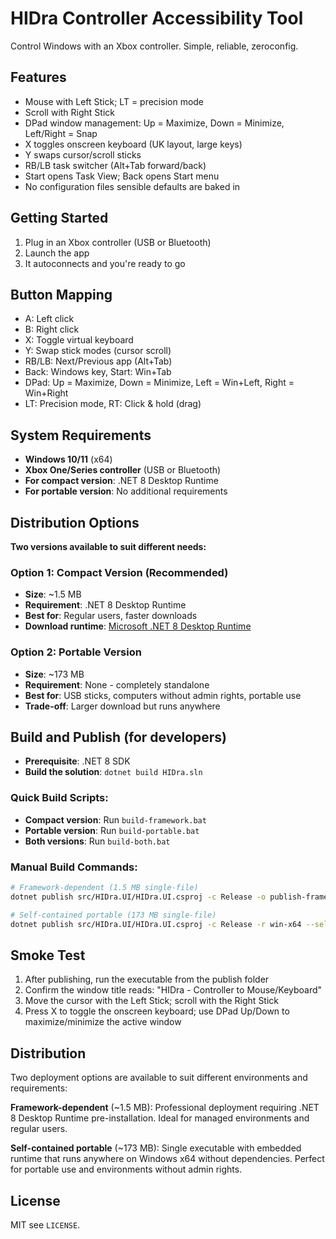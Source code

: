 ﻿# HIDra  Controller Accessibility Tool

Control Windows with an Xbox controller. Simple, reliable, zeroconfig.

## Features
- Mouse with Left Stick; LT = precision mode
- Scroll with Right Stick
- DPad window management: Up = Maximize, Down = Minimize, Left/Right = Snap
- X toggles onscreen keyboard (UK layout, large keys)
- Y swaps cursor/scroll sticks
- RB/LB task switcher (Alt+Tab forward/back)
- Start opens Task View; Back opens Start menu
- No configuration files  sensible defaults are baked in

## Getting Started
1) Plug in an Xbox controller (USB or Bluetooth)
2) Launch the app
3) It autoconnects and you're ready to go

## Button Mapping
- A: Left click
- B: Right click
- X: Toggle virtual keyboard
- Y: Swap stick modes (cursor  scroll)
- RB/LB: Next/Previous app (Alt+Tab)
- Back: Windows key, Start: Win+Tab
- DPad: Up = Maximize, Down = Minimize, Left = Win+Left, Right = Win+Right
- LT: Precision mode, RT: Click & hold (drag)

## System Requirements
- **Windows 10/11** (x64)
- **Xbox One/Series controller** (USB or Bluetooth)
- **For compact version**: .NET 8 Desktop Runtime
- **For portable version**: No additional requirements

## Distribution Options

**Two versions available to suit different needs:**

### Option 1: Compact Version (Recommended)
- **Size**: ~1.5 MB
- **Requirement**: .NET 8 Desktop Runtime
- **Best for**: Regular users, faster downloads
- **Download runtime**: [Microsoft .NET 8 Desktop Runtime](https://dotnet.microsoft.com/download/dotnet/8.0)

### Option 2: Portable Version  
- **Size**: ~173 MB
- **Requirement**: None - completely standalone
- **Best for**: USB sticks, computers without admin rights, portable use
- **Trade-off**: Larger download but runs anywhere

## Build and Publish (for developers)
- **Prerequisite**: .NET 8 SDK
- **Build the solution**: `dotnet build HIDra.sln`

### Quick Build Scripts:
- **Compact version**: Run `build-framework.bat`
- **Portable version**: Run `build-portable.bat`  
- **Both versions**: Run `build-both.bat`

### Manual Build Commands:
```bash
# Framework-dependent (1.5 MB single-file)
dotnet publish src/HIDra.UI/HIDra.UI.csproj -c Release -o publish-framework -p:PublishSingleFile=true -p:SelfContained=false -p:DebugType=None -p:DebugSymbols=false

# Self-contained portable (173 MB single-file)
dotnet publish src/HIDra.UI/HIDra.UI.csproj -c Release -r win-x64 --self-contained -p:PublishSingleFile=true -p:DebugType=None -p:DebugSymbols=false -o publish-portable
```

## Smoke Test
1) After publishing, run the executable from the publish folder
2) Confirm the window title reads: "HIDra - Controller to Mouse/Keyboard"
3) Move the cursor with the Left Stick; scroll with the Right Stick
4) Press X to toggle the onscreen keyboard; use DPad Up/Down to maximize/minimize the active window

## Distribution
Two deployment options are available to suit different environments and requirements:

**Framework-dependent** (~1.5 MB): Professional deployment requiring .NET 8 Desktop Runtime pre-installation. Ideal for managed environments and regular users.

**Self-contained portable** (~173 MB): Single executable with embedded runtime that runs anywhere on Windows x64 without dependencies. Perfect for portable use and environments without admin rights.

## License
MIT  see `LICENSE`.
